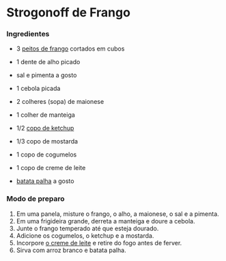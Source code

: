 # Strogonoff de Frango



### Ingredientes



- 3 [peitos de frango](https://www.tudogostoso.com.br/receita/10254-fricasse-de-frango.html) cortados em cubos

- 1 dente de alho picado

- sal e pimenta a gosto

- 1 cebola picada

- 2 colheres (sopa) de maionese

- 1 colher de manteiga

- 1/2 [copo de ketchup](https://blog.tudogostoso.com.br/cardapios/ketchup-caseiro/)

- 1/3 copo de mostarda

- 1 copo de cogumelos

- 1 copo de creme de leite

- [batata palha](https://blog.tudogostoso.com.br/cardapios/receitas-faceis/receitas-com-batata-palha/) a gosto

  

### Modo de preparo



1. Em uma panela, misture o frango, o alho, a maionese, o sal e a pimenta.
2. Em uma frigideira grande, derreta a manteiga e doure a cebola.
3. Junte o frango temperado até que esteja dourado.
4. Adicione os cogumelos, o ketchup e a mostarda.
5. Incorpore [o creme de leite](https://blog.tudogostoso.com.br/dicas-de-cozinha/creme-de-leite-fresco-caseiro-de-caixinha-e-mais/) e retire do fogo antes de ferver.
6. Sirva com arroz branco e batata palha.
